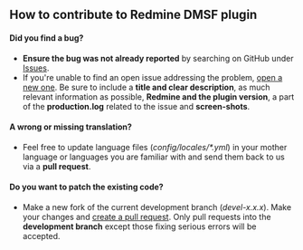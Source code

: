 ## How to contribute to Redmine DMSF plugin

#### **Did you find a bug?**

* **Ensure the bug was not already reported** by searching on GitHub under [Issues](https://github.com/danmunn/redmine_dmsf/issues).
* If you're unable to find an open issue addressing the problem, [open a new one](https://github.com/danmunn/redmine_dmsf/issues/new). Be sure to include a **title and clear description**, as much relevant information as possible, **Redmine and the plugin version**, a part of the **production.log** related to the issue and **screen-shots**.

#### **A wrong or missing translation?**

* Feel free to update language files (_config/locales/*.yml_) in your mother language or languages you are familiar with and send them back to us via a **pull request**.

#### **Do you want to patch the existing code?**

* Make a new fork of the current development branch (_devel-x.x.x_). Make your changes and [create a pull request](https://github.com/danmunn/redmine_dmsf/compare). Only pull requests into the **development branch** except those fixing serious errors will be accepted.
